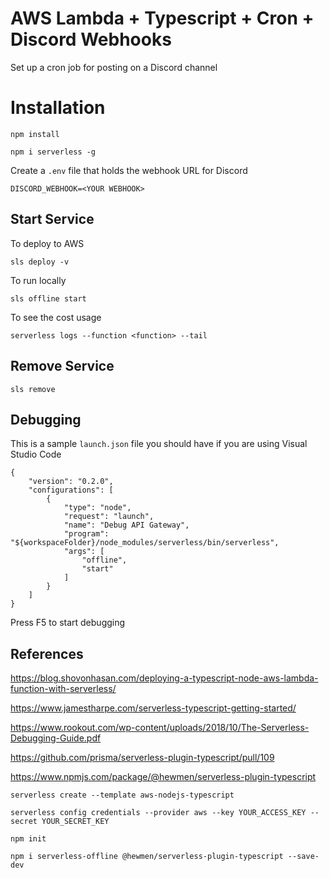# AWS Lambda + Typescript + Cron + Discord Webhooks
Set up a cron job for posting on a Discord channel

# Installation
```
npm install
```

```
npm i serverless -g
```

Create a `.env` file that holds the webhook URL for Discord
```
DISCORD_WEBHOOK=<YOUR WEBHOOK>
```

## Start Service

To deploy to AWS
```
sls deploy -v
```

To run locally
```
sls offline start
```

To see the cost usage
```
serverless logs --function <function> --tail
```

## Remove Service

```
sls remove 
```

## Debugging

This is a sample `launch.json` file you should have if you are using Visual Studio Code
```
{
    "version": "0.2.0",
    "configurations": [
        {
            "type": "node",
            "request": "launch",
            "name": "Debug API Gateway",
            "program": "${workspaceFolder}/node_modules/serverless/bin/serverless",
            "args": [
                "offline",
                "start"
            ]
        }
    ]
}
```

Press F5 to start debugging

## References

https://blog.shovonhasan.com/deploying-a-typescript-node-aws-lambda-function-with-serverless/

https://www.jamestharpe.com/serverless-typescript-getting-started/

https://www.rookout.com/wp-content/uploads/2018/10/The-Serverless-Debugging-Guide.pdf

https://github.com/prisma/serverless-plugin-typescript/pull/109

https://www.npmjs.com/package/@hewmen/serverless-plugin-typescript


```
serverless create --template aws-nodejs-typescript
```

```
serverless config credentials --provider aws --key YOUR_ACCESS_KEY --secret YOUR_SECRET_KEY
```

```
npm init
```

```
npm i serverless-offline @hewmen/serverless-plugin-typescript --save-dev
```
